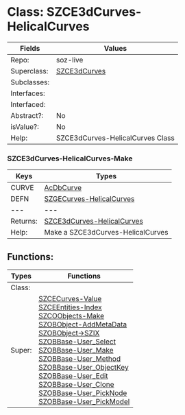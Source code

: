 
# Class:	SZCE3dCurves-HelicalCurves

| Fields | Values |
| --------- | --------- |
| Repo: | soz-live |
| Superclass: | [SZCE3dCurves](SZCE3dCurves.html) |
| Subclasses: |  |
| Interfaces: |  |
| Interfaced: |  |
| Abstract?: | No |
| isValue?: | No |
| Help: | SZCE3dCurves-HelicalCurves Class |

### SZCE3dCurves-HelicalCurves-Make

| Keys | Types |
| --------- | --------- |
| CURVE | [AcDbCurve](AcDbCurve.html) |
| DEFN | [SZGECurves-HelicalCurves](SZGECurves-HelicalCurves.html) |
| **---** | **---** |
| Returns: | [SZCE3dCurves-HelicalCurves](SZCE3dCurves-HelicalCurves.html) |
| Help: | Make a SZCE3dCurves-HelicalCurves |


## Functions:

| Types | Functions |
| --------- | --------- |
| Class: |  |
| Super: | [SZCECurves-Value](SZCECurves.html) <br> [SZCEEntities-Index](SZCEEntities.html) <br> [SZCOObjects-Make](SZCOObjects.html) <br> [SZOBObject-AddMetaData](SZOBObject.html) <br> [SZOBObject->SZIX](SZOBObject.html) <br> [SZOBBase-User_Select](SZOBBase.html) <br> [SZOBBase-User_Make](SZOBBase.html) <br> [SZOBBase-User_Method](SZOBBase.html) <br> [SZOBBase-User_ObjectKey](SZOBBase.html) <br> [SZOBBase-User_Edit](SZOBBase.html) <br> [SZOBBase-User_Clone](SZOBBase.html) <br> [SZOBBase-User_PickNode](SZOBBase.html) <br> [SZOBBase-User_PickModel](SZOBBase.html) |


